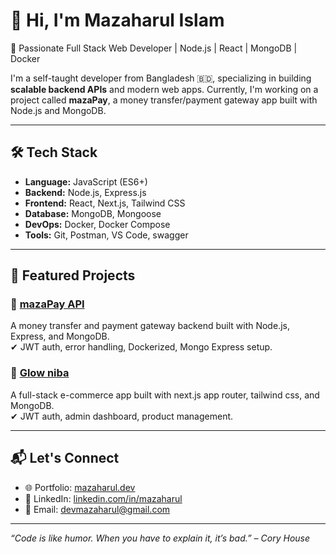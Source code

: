 # 👋 Hi, I'm Mazaharul Islam

🚀 Passionate Full Stack Web Developer | Node.js | React | MongoDB | Docker

I'm a self-taught developer from Bangladesh 🇧🇩, specializing in building **scalable backend APIs** and modern web apps. Currently, I'm working on a project called **mazaPay**, a money transfer/payment gateway app built with Node.js and MongoDB.

---

## 🛠️ Tech Stack

- **Language:** JavaScript (ES6+)
- **Backend:** Node.js, Express.js
- **Frontend:** React, Next.js, Tailwind CSS
- **Database:** MongoDB, Mongoose
- **DevOps:** Docker, Docker Compose
- **Tools:** Git, Postman, VS Code, swagger

---

## 📂 Featured Projects

### 🔗 [mazaPay API](https://github.com/devmazaharul/mazaPay)
A money transfer and payment gateway backend built with Node.js, Express, and MongoDB.  
✔ JWT auth, error handling, Dockerized, Mongo Express setup.

### 🔗 [Glow niba](https://github.com/devmazaharul/glowniba)
A full-stack e-commerce app built with next.js app router, tailwind css, and MongoDB.  
✔ JWT auth, admin dashboard, product management.

---

## 📬 Let's Connect

- 🌐 Portfolio: [mazaharul.dev](https://newmazaharul.vercel.app)
- 💼 LinkedIn: [linkedin.com/in/mazaharul](https://www.linkedin.com/in/mazaharul-islam-0948a333a)
- 📧 Email: devmazaharul@gmail.com

---

_“Code is like humor. When you have to explain it, it’s bad.” – Cory House_


